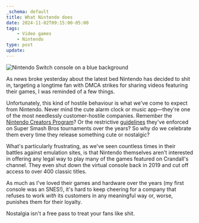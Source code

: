 ```yaml
---
_schema: default
title: What Nintendo does
date: 2024-11-02T09:15:00-05:00
tags:
    - Video games
    - Nintendo
type: post
update:
---
```

![Nintendo Switch console on a blue background](/uploads/nintendo-switch.jpg)

As news broke yesterday about the latest bed Nintendo has decided to shit in, targeting a longtime fan with DMCA strikes for sharing videos featuring their games, I was reminded of a few things.

Unfortunately, this kind of hostile behaviour is what we've come to expect from Nintendo. Never mind the cute alarm clock or music app—they're one of the most needlessly customer-hostile companies. Remember the <a href="https://kotaku.com/nintendos-youtube-plan-is-already-being-panned-by-youtu-1682527904" target="_blank" rel="noopener">Nintendo Creators Program</a>? Or the restrictive <a href="https://www.ign.com/articles/nintendo-shocks-competitive-fans-with-strict-new-community-tournament-guidelines" target="_blank" rel="noopener">guidelines</a> they've enforced on Super Smash Bros tournaments over the years? So why do we celebrate them every time they release something cute or nostalgic?

What's particularly frustrating, as we've seen countless times in their battles against emulation sites, is that Nintendo themselves aren't interested in offering any legal way to play many of the games featured on Crandall's channel. They even shut down the virtual console back in 2019 and cut off access to over 400 classic titles.

As much as I've loved their games and hardware over the years (my first console was an SNES!), it's hard to keep cheering for a company that refuses to work *with* its customers in any meaningful way or, worse, punishes them for their loyalty.

Nostalgia isn't a free pass to treat your fans like shit.